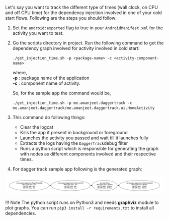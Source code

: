 Let's say you want to track the different type of times (wall clock, on CPU and off CPU time)  for the dependency injection involved in one of your cold start flows. Following are the steps you should follow:

1. Set the `android:exported` flag to true in your `AndroidManifest.xml` for the activity you want to test.

2. Go the scripts directory in project. Run the following command to get the dependency graph involved for activity involved in cold start:

	```
	./get_injection_time.sh -p <package-name> -c <activity-component-name>
	```

	where,<br> 
	**-p** : package name of the application <br>
	**-c** : component name of activity.

	So, for the sample app the command would be,

	```
	./get_injection_time.sh -p me.amanjeet.daggertrack -c me.amanjeet.daggertrack/me.amanjeet.daggertrack.ui.HomeActivity
	```

3. This command do following things:
   * Clear the logcat
   * Kills the app if present in background or foreground
   * Launches the activity you passed and wait till it launches fully
   * Extracts the logs having the `DaggerTrack`debug filter
   * Runs a python script which is responsible for generating the graph with nodes as different components involved and their respective times.

4. For dagger track sample app following is the generated graph:

<img src="/images/dagger_track_graph.png"/>

!!! Note
    The python script runs on Python3 and needs **graphviz** module to plot graphs. You can run `pip3 install -r requirements.txt` to install all dependencies.
    

